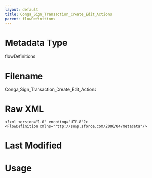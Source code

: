```yaml
---
layout: default
title: Conga_Sign_Transaction_Create_Edit_Actions
parent: flowDefinitions
---
```

# Metadata Type
flowDefinitions


# Filename 
Conga_Sign_Transaction_Create_Edit_Actions


# Raw XML
```
<?xml version="1.0" encoding="UTF-8"?>
<FlowDefinition xmlns="http://soap.sforce.com/2006/04/metadata"/>
```


# Last Modified


# Usage
